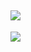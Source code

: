 ![](https://github-readme-stats.vercel.app/api/top-langs/?username=quangdang46&theme=radical&hide_border=false&include_all_commits=false&count_private=true&layout=compact)
---
[![](https://visitcount.itsvg.in/api?id=quangdang46&icon=0&color=0)](https://visitcount.itsvg.in)
